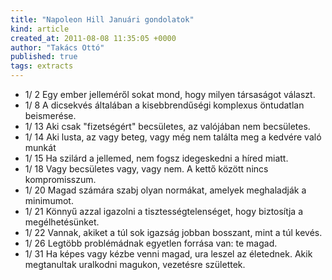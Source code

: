 ```yaml
---
title: "Napoleon Hill Januári gondolatok"
kind: article
created_at: 2011-08-08 11:35:05 +0000
author: "Takács Ottó"
published: true
tags: extracts
---
```

- 1/ 2	Egy ember jelleméről sokat mond, hogy milyen társaságot választ.
- 1/ 8	A dicsekvés általában a kisebbrendűségi komplexus öntudatlan beismerése.
- 1/ 13	Aki csak "fizetségért" becsületes, az valójában nem becsületes.
- 1/ 14	Aki lusta, az vagy beteg, vagy még nem találta meg a kedvére való munkát
- 1/ 15	Ha szilárd a jellemed, nem fogsz idegeskedni a híred miatt.
- 1/ 18	Vagy becsületes vagy, vagy nem. A kettő között nincs kompromisszum.
- 1/ 20	Magad számára szabj olyan normákat, amelyek meghaladják a minimumot.
- 1/ 21	Könnyű azzal igazolni a tisztességtelenséget, hogy biztosítja a megélhetésünket.
- 1/ 22	Vannak, akiket a túl sok igazság jobban bosszant, mint a túl kevés.
- 1/ 26	Legtöbb problémádnak egyetlen forrása van: te magad.
- 1/ 31	Ha képes vagy kézbe venni magad, ura leszel az életednek. Akik megtanultak uralkodni magukon, vezetésre születtek.
<!--break-->

<div class='old-comments'></div>